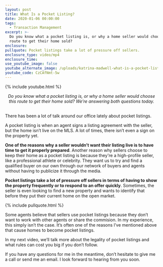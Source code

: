 ```yaml
---
layout: post
title: What Is a Pocket Listing?
date: 2020-01-06 00:00:00
tags:
  - Transaction Management
excerpt: >-
  Do you know what a pocket listing is, or why a home seller would choose this
  route to get their home sold?
enclosure:
pullquote: Pocket listings take a lot of pressure off sellers.
enclosure_type: video/mp4
enclosure_time:
use_youtube_image: false
youtube_alternate_image: /uploads/katrina-madwell-what-is-a-pocket-listing-youtube.jpg
youtube_code: CzCAfNmt-5w
---
```


{% include youtube.html %}

<center><em>Do you know what a pocket listing is, or why a home seller would choose this route to get their home sold? We&rsquo;re answering both questions today.</em></center>

<br>There has been a lot of talk around our office lately about pocket listings.

A pocket listing is when an agent signs a listing agreement with the seller, but the home isn’t live on the MLS. A lot of times, there isn’t even a sign on the property yet.

**One of the reasons why a seller wouldn’t want their listing live is to have time to get it properly prepared**. Another reason why sellers choose to keep their home as a pocket listing is because they're a high-profile seller, like a professional athlete or celebrity. They want us to try and find a qualified buyer on our own through our network of buyers and agents without having to publicize it through the media.

**Pocket listings take a lot of pressure off sellers in terms of having to show the property frequently or to respond to an offer quickly**. Sometimes, the seller is even looking to find a new property and wants to identify that before they put their current home on the open market.

{% include pullquote.html %}

Some agents believe that sellers use pocket listings because they don’t want to work with other agents or share the commision. In my experience, this simply isn’t the case. It’s often one of the reasons I’ve mentioned above that cause homes to become pocket listings.

In my next video, we’ll talk more about the legality of pocket listings and what rules can cost you big if you don’t follow.

If you have any questions for me in the meantime, don’t hesitate to give me a call or send me an email. I look forward to hearing from you soon.